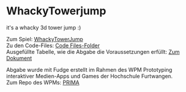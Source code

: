 # WhackyTowerjump
it's a whacky 3d tower jump :)

Zum Spiel: [WhackyTowerJump](https://lkswllmnn.github.io/WhackyTowerjump/lvl/NewProject.html)<br/>
Zu den Code-Files: [Code Files-Folder](https://github.com/LksWllmnn/WhackyTowerjump/tree/main/src)<br/>
Ausgefüllte Tabelle, wie die Abgabe die Voraussetzungen erfüllt: [Zum Dokument](https://github.com/LksWllmnn/WhackyTowerjump/blob/main/VoraussetzungenDerAbgabe.pdf)


Abgabe wurde mit Fudge erstellt im Rahmen des WPM Prototyping interaktiver Medien-Apps und Games der Hochschule Furtwangen.<br/>
Zum Repo des WPMs: [PRIMA](https://github.com/JirkaDellOro/Prima)
